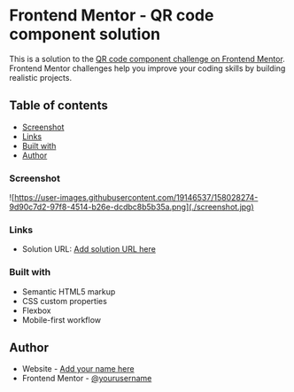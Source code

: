 # Frontend Mentor - QR code component solution

This is a solution to the [QR code component challenge on Frontend Mentor](https://www.frontendmentor.io/challenges/qr-code-component-iux_sIO_H). Frontend Mentor challenges help you improve your coding skills by building realistic projects.

## Table of contents

- [Screenshot](#screenshot)
- [Links](#links)
- [Built with](#built-with)
- [Author](#author)

### Screenshot

![https://user-images.githubusercontent.com/19146537/158028274-9d90c7d2-97f8-4514-b26e-dcdbc8b5b35a.png](./screenshot.jpg)

### Links

- Solution URL: [Add solution URL here](https://your-solution-url.com)

### Built with

- Semantic HTML5 markup
- CSS custom properties
- Flexbox
- Mobile-first workflow

## Author

- Website - [Add your name here](https://www.rhutvirani.com)
- Frontend Mentor - [@yourusername](https://www.frontendmentor.io/profile/Rhut-virani)

